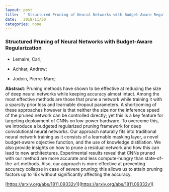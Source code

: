 ```yaml
---
layout: post
title:  " Structured Pruning of Neural Networks with Budget-Aware Regularization"
date:   2018/11/30
categories: none
---
```




### Structured Pruning of Neural Networks with Budget-Aware Regularization



* Lemaire, Carl; 

* Achkar, Andrew; 

* Jodoin, Pierre-Marc; 





**Abstract**:  Pruning methods have shown to be effective at reducing the size of deep neural networks while keeping accuracy almost intact. Among the most effective methods are those that prune a network while training it with a sparsity prior loss and learnable dropout parameters. A shortcoming of these approaches however is that neither the size nor the inference speed of the pruned network can be controlled directly; yet this is a key feature for targeting deployment of CNNs on low-power hardware. To overcome this, we introduce a budgeted regularized pruning framework for deep convolutional neural networks. Our approach naturally fits into traditional neural network training as it consists of a learnable masking layer, a novel budget-aware objective function, and the use of knowledge distillation. We also provide insights on how to prune a residual network and how this can lead to new architectures. Experimental results reveal that CNNs pruned with our method are more accurate and less compute-hungry than state-of-the-art methods. Also, our approach is more effective at preventing accuracy collapse in case of severe pruning; this allows us to attain pruning factors up to 16x without significantly affecting the accuracy. 



 [https://arxiv.org/abs/1811.09332v1](https://arxiv.org/abs/1811.09332v1) 

